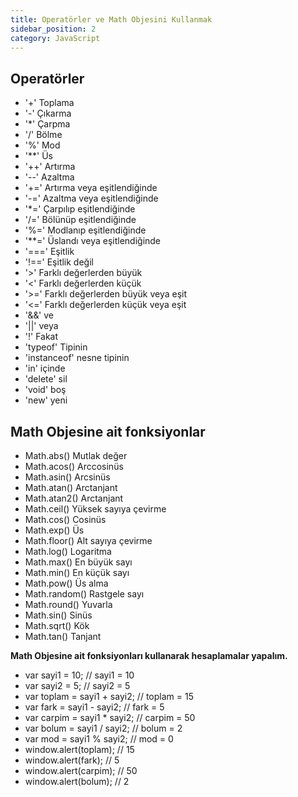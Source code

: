 ```yaml
---
title: Operatörler ve Math Objesini Kullanmak
sidebar_position: 2
category: JavaScript
---
```


## Operatörler

* '+' Toplama
* '-' Çıkarma
* '*' Çarpma
* '/' Bölme
* '%' Mod
* '**' Üs
* '++' Artırma
* '--' Azaltma
* '+=' Artırma veya eşitlendiğinde
* '-=' Azaltma veya eşitlendiğinde
* '*=' Çarpılıp eşitlendiğinde
* '/=' Bölünüp eşitlendiğinde
* '%=' Modlanıp eşitlendiğinde
* '**=' Üslandı veya eşitlendiğinde
* '===' Eşitlik
* '!==' Eşitlik değil
* '>' Farklı değerlerden büyük
* '<' Farklı değerlerden küçük
* '>=' Farklı değerlerden büyük veya eşit
* '<=' Farklı değerlerden küçük veya eşit
* '&&' ve
* '||' veya
* '!' Fakat
* 'typeof' Tipinin
* 'instanceof' nesne tipinin
* 'in' içinde
* 'delete' sil
* 'void' boş
* 'new' yeni

## Math Objesine ait fonksiyonlar

* Math.abs() Mutlak değer
* Math.acos() Arccosinüs
* Math.asin() Arcsinüs
* Math.atan() Arctanjant
* Math.atan2() Arctanjant
* Math.ceil() Yüksek sayıya çevirme
* Math.cos() Cosinüs
* Math.exp() Üs
* Math.floor() Alt sayıya çevirme
* Math.log() Logaritma
* Math.max() En büyük sayı
* Math.min() En küçük sayı
* Math.pow() Üs alma
* Math.random() Rastgele sayı
* Math.round() Yuvarla
* Math.sin() Sinüs
* Math.sqrt() Kök
* Math.tan() Tanjant

**Math Objesine ait fonksiyonları kullanarak hesaplamalar yapalım.**

* var sayi1 = 10; // sayi1 = 10
* var sayi2 = 5; // sayi2 = 5
* var toplam = sayi1 + sayi2; // toplam = 15
* var fark = sayi1 - sayi2; // fark = 5
* var carpim = sayi1 * sayi2; // carpim = 50
* var bolum = sayi1 / sayi2; // bolum = 2
* var mod = sayi1 % sayi2; // mod = 0
* window.alert(toplam); // 15
* window.alert(fark); // 5
* window.alert(carpim); // 50
* window.alert(bolum); // 2
